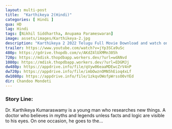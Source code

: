 ```yaml
---
layout: multi-post
title:  "Karthikeya 2(Hindi)"
categories: [ Hindi ]
qua: HD
lag: Hindi
tags: [Nikhil Siddhartha, Anupama Parameswaran]
image: assets/images/Karthikeya-2.jpg
description: "Karthikeya 2 2022 Telugu Full Movie Download and watch online 720p low file size 500 mb."
trailer: https://www.youtube.com/watch?v=jYp3SCa9uSc
480p: https://gdrive.thopdb.com/v/AKdZ4lUXMMn305h
720p: https://mdisk.thopdbapp.workers.dev/?url=wdANvd
1080p: https://mdisk.thopdbapp.workers.dev/?url=EDGMJj
dw480p: https://appdrive.info/file/qVyw06eaaMDEwcZrV4nP
dw720p: https://appdrive.info/file/imbOwznOMN5hEioq4xLf
dw1080p: https://appdrive.info/file/1zkqvOWofpWrssO0vYEd
dir: Chandoo Mondeti
---
```


### Story Line:
Dr. Karthikeya Kumaraswamy is a young man who researches new things. A doctor who believes in myths and legends unless facts and logic are visible to his eyes. On one occasion, he goes to the...
